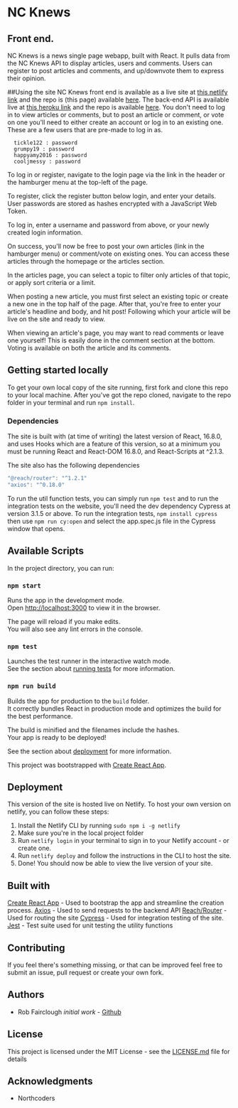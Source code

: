 # NC Knews

## Front end.

NC Knews is a news single page webapp, built with React. It pulls data from the NC Knews API to display articles, users and comments. Users can register to post articles and comments, and up/downvote them to express their opinion.

##Using the site
NC Knews front end is available as a live site at [this netlify link](https://nc-knews.netlify.com) and the repo is (this page) available [here](https://github.com/RobFairclough/NC-Knews).
The back-end API is available live at [this heroku link](https://ncknewsrob.herokuapp.com/api) and the repo is available [here](https://github.com/robfairclough/NC-News).
You don't need to log in to view articles or comments, but to post an article or comment, or vote on one you'll need to either create an account or log in to an existing one.
These are a few users that are pre-made to log in as.

```
  tickle122 : password
  grumpy19 : password
  happyamy2016 : password
  cooljmessy : password
```

To log in or register, navigate to the login page via the link in the header or the hamburger menu at the top-left of the page.

To register, click the register button below login, and enter your details. User passwords are stored as hashes encrypted with a JavaScript Web Token.

To log in, enter a username and password from above, or your newly created login information.

On success, you'll now be free to post your own articles (link in the hamburger menu) or comment/vote on existing ones. You can access these articles through the homepage or the articles section.

In the articles page, you can select a topic to filter only articles of that topic, or apply sort criteria or a limit.

When posting a new article, you must first select an existing topic or create a new one in the top half of the page. After that, you're free to enter your article's headline and body, and hit post! Following which your article will be live on the site and ready to view.

When viewing an article's page, you may want to read comments or leave one yourself! This is easily done in the comment section at the bottom. Voting is available on both the article and its comments.

## Getting started locally

To get your own local copy of the site running, first fork and clone this repo to your local machine.
After you've got the repo cloned, navigate to the repo folder in your terminal and run
`npm install`.

### Dependencies

The site is built with (at time of writing) the latest version of React, 16.8.0, and uses Hooks which are a feature of this version, so at a minimum you must be running React and React-DOM 16.8.0, and React-Scripts at ^2.1.3.

The site also has the following dependencies

```js
"@reach/router": "^1.2.1"
"axios": "^0.18.0"
```

To run the util function tests, you can simply run `npm test` and to run the integration tests on the website, you'll need the dev dependency Cypress at version 3.1.5 or above.
To run the integration tests, `npm install cypress` then use `npm run cy:open` and select the app.spec.js file in the Cypress window that opens.

## Available Scripts

In the project directory, you can run:

### `npm start`

Runs the app in the development mode.<br>
Open [http://localhost:3000](http://localhost:3000) to view it in the browser.

The page will reload if you make edits.<br>
You will also see any lint errors in the console.

### `npm test`

Launches the test runner in the interactive watch mode.<br>
See the section about [running tests](https://facebook.github.io/create-react-app/docs/running-tests) for more information.

### `npm run build`

Builds the app for production to the `build` folder.<br>
It correctly bundles React in production mode and optimizes the build for the best performance.

The build is minified and the filenames include the hashes.<br>
Your app is ready to be deployed!

See the section about [deployment](https://facebook.github.io/create-react-app/docs/deployment) for more information.

This project was bootstrapped with [Create React App](https://github.com/facebook/create-react-app).

## Deployment

This version of the site is hosted live on Netlify. To host your own version on netlify, you can follow these steps:

1. Install the Netlify CLI by running `sudo npm i -g netlify`
2. Make sure you're in the local project folder
3. Run `netlify login` in your terminal to sign in to your Netlify account - or create one.
4. Run `netlify deploy` and follow the instructions in the CLI to host the site.
5. Done! You should now be able to view the live version of your site.

## Built with

[Create React App](https://github.com/facebook/create-react-app) - Used to bootstrap the app and streamline the creation process.
[Axios](https://www.npmjs.com/package/axios) - Used to send requests to the backend API
[Reach/Router](https://github.com/reach/router) - Used for routing the site
[Cypress](https://cypress.io) - Used for integration testing of the site.
[Jest](https://jestjs.io) - Test suite used for unit testing the utility functions

## Contributing

If you feel there's something missing, or that can be improved feel free to submit an issue, pull request or create your own fork.

## Authors

- Rob Fairclough _initial work_ - [Github](https://github.com/robfairclough)

## License

This project is licensed under the MIT License - see the [LICENSE.md](LICENSE.md) file for details

## Acknowledgments

- Northcoders
